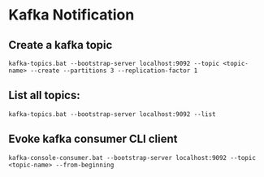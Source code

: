 # Kafka Notification

## Create a kafka topic
```
kafka-topics.bat --bootstrap-server localhost:9092 --topic <topic-name> --create --partitions 3 --replication-factor 1
```

## List all topics:
```
kafka-topics.bat --bootstrap-server localhost:9092 --list
```

## Evoke kafka consumer CLI client
```
kafka-console-consumer.bat --bootstrap-server localhost:9092 --topic <topic-name> --from-beginning
```